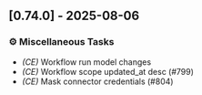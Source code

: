 ## [0.74.0] - 2025-08-06

### ⚙️ Miscellaneous Tasks

- *(CE)* Workflow run model changes
- *(CE)* Workflow scope updated_at desc (#799)
- *(CE)* Mask connector credentials (#804)
